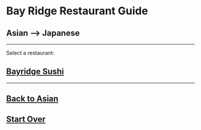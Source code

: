 # Bay Ridge Restaurant Guide
## Asian --> Japanese
---
Select a restaurant:
## [Bayridge Sushi](http://www.brsushi.com/)
---
## [Back to Asian](asian.md)
## [Start Over](../home.md)